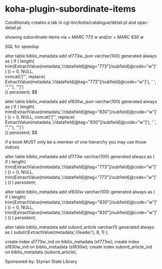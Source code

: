 # koha-plugin-subordinate-items

Conditionaly creates a tab in cgi-bin/koha/catalogue/detail.pl and opac-detail.pl

showing subordinate-items via 
    + MARC 773 w and/or
    + MARC 830 w


SQL for speedup 

alter table biblio_metadata add sf773w_json varchar(100) generated always as (
if ( length( trim(ExtractValue(metadata,'//datafield[@tag="773"]/subfield[@code="w"]') )) = 0, NULL,   
   concat('[\"', replace( ExtractValue(metadata,'//datafield[@tag="773"]/subfield[@code="w"]'), ' ', '\",\"'), '\"]')   
 )) persistent;
$$

alter table biblio_metadata add sf830w_json varchar(100) generated always as (
if ( length( trim(ExtractValue(metadata,'//datafield[@tag="830"]/subfield[@code="w"]') )) = 0, NULL,
   concat('[\"', replace( ExtractValue(metadata,'//datafield[@tag="830"]/subfield[@code="w"]'), ' ', '\",\"'), '\"]')   
 )) persistent;
$$



if a book MUST only be a member of one hierarchy you may use those indices

alter table biblio_metadata add sf773w varchar(100) generated always as ( 
if ( length( trim(ExtractValue(metadata,'//datafield[@tag="773"]/subfield[@code="w"]') )) = 0, NULL, trim(ExtractValue(metadata,'//datafield[@tag="773"]/subfield[@code="w"]') )) ) persistent;

alter table biblio_metadata add sf830w varchar(100) generated always as ( 
if ( length( trim(ExtractValue(metadata,'//datafield[@tag="830"]/subfield[@code="w"]') )) = 0, NULL, trim(ExtractValue(metadata,'//datafield[@tag="830"]/subfield[@code="w"]') )) ) persistent;

alter table biblio_metadata add subord_article varchar(1) generated always as ( substr(ExtractValue(metadata,'//leader'), 8, 1) );

create index sf773w_ind on biblio_metadata (sf773w);
create index sf830w_ind on biblio_metadata (sf830w);
create index subord_article_ind on biblio_metadata (subord_article);

Sponsored-by: Styrian State Library
